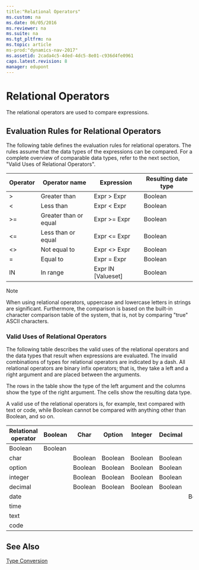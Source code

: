 ```yaml
---
title:"Relational Operators"
ms.custom: na
ms.date: 06/05/2016
ms.reviewer: na
ms.suite: na
ms.tgt_pltfrm: na
ms.topic: article
ms-prod:"dynamics-nav-2017"
ms.assetid: 2cada4c5-4ded-4dc5-8e01-c936d4fe0961
caps.latest.revision: 8
manager: edupont
---
```

# Relational Operators
The relational operators are used to compare expressions.  
  
## Evaluation Rules for Relational Operators  
 The following table defines the evaluation rules for relational operators. The rules assume that the data types of the expressions can be compared. For a complete overview of comparable data types, refer to the next section, "Valid Uses of Relational Operators".  
  
|Operator|Operator name|Expression|Resulting date type|  
|--------------|-------------------|----------------|-------------------------|  
|\>|Greater than|Expr \> Expr|Boolean|  
|\<|Less than|Expr \< Expr|Boolean|  
|\>\=|Greater than or equal|Expr \>\= Expr|Boolean|  
|\<\=|Less than or equal|Expr \<\= Expr|Boolean|  
|\<\>|Not equal to|Expr \<\> Expr|Boolean|  
|\=|Equal to|Expr \= Expr|Boolean|  
|IN|In range|Expr IN \[Valueset\]|Boolean|  
  
> [!NOTE]  
>  When using relational operators, uppercase and lowercase letters in strings are significant. Furthermore, the comparison is based on the built\-in character comparison table of the system, that is, not by comparing "true" ASCII characters.  
  
### Valid Uses of Relational Operators  
 The following table describes the valid uses of the relational operators and the data types that result when expressions are evaluated. The invalid combinations of types for relational operators are indicated by a dash. All relational operators are binary infix operators; that is, they take a left and a right argument and are placed between the arguments.  
  
 The rows in the table show the type of the left argument and the columns show the type of the right argument. The cells show the resulting data type.  
  
 A valid use of the relational operators is, for example, text compared with text or code, while Boolean cannot be compared with anything other than Boolean, and so on.  
  
|Relational  operator|Boolean|Char|Option|Integer|Decimal|Date|Time|Text|Code|  
|--------------------------|-------------|----------|------------|-------------|-------------|----------|----------|----------|----------|  
|Boolean|Boolean|||||||||  
|char||Boolean|Boolean|Boolean|Boolean|||||  
|option||Boolean|Boolean|Boolean|Boolean|||||  
|integer||Boolean|Boolean|Boolean|Boolean|||||  
|decimal||Boolean|Boolean|Boolean|Boolean|||||  
|date||||||Boolean||||  
|time|||||||Boolean|||  
|text||||||||Boolean|Boolean|  
|code||||||||Boolean|Boolean|  
  
## See Also  
 [Type Conversion](Type-Conversion.md)